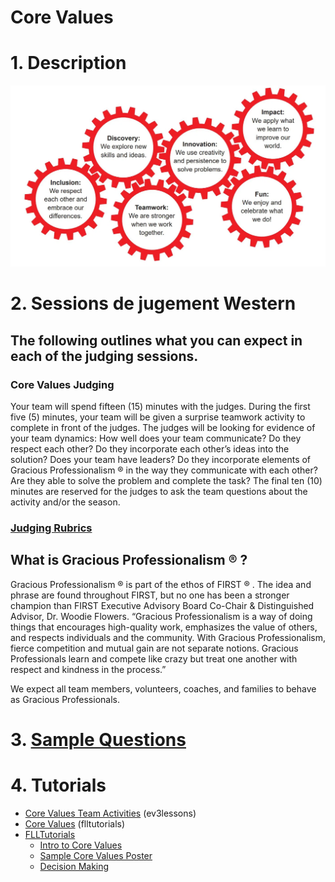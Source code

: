 # Core Values

# 1. Description
![image](Core-Values.jpg)


# 2. Sessions de jugement Western

## The following outlines what you can expect in each of the judging sessions.
### Core Values Judging

Your team will spend fifteen (15) minutes with the judges. During the first five (5) minutes, your team will be
given a surprise teamwork activity to complete in front of the judges. The judges will be looking for evidence of
your team dynamics: How well does your team communicate? Do they respect each other? Do they
incorporate each other’s ideas into the solution? Does your team have leaders? Do they incorporate elements
of Gracious Professionalism ® in the way they communicate with each other? Are they able to solve the problem
and complete the task?
The final ten (10) minutes are reserved for the judges to ask the team questions about the activity and/or the
season.

### [Judging Rubrics](rubricsValues.pdf)

## What is Gracious Professionalism ® ?

Gracious Professionalism ® is part of the ethos of FIRST ® . The idea and phrase are found throughout FIRST, but
no one has been a stronger champion than FIRST Executive Advisory Board Co-Chair & Distinguished Advisor,
Dr. Woodie Flowers. “Gracious Professionalism is a way of doing things that encourages high-quality work,
emphasizes the value of others, and respects individuals and the community. With Gracious Professionalism,
fierce competition and mutual gain are not separate notions. Gracious Professionals learn and compete like
crazy but treat one another with respect and kindness in the process.”

We expect all team members, volunteers, coaches, and families to behave as Gracious Professionals.

# 3. [Sample Questions](2a-InterviewSampleQuestions-CoreValues-Rick.pdf)

# 4. Tutorials
* [Core Values Team Activities](http://archive.ev3lessons.com/web/ev3lessons-v4.9.0/corevalues.html) (ev3lessons)
* [Core Values](http://flltutorials.com/CoreValues.html) (flltutorials)
* [FLLTutorials](http://flltutorials.com/CoreValues.html)
    * [Intro to Core Values](http://flltutorials.com/translations/en-us/CoreValues/IntroductiontoCV.pdf)
    * [Sample Core Values Poster](http://flltutorials.com/translations/en-us/CoreValues/CVPoster.pdf)
    * [Decision Making](http://flltutorials.com/translations/en-us/CoreValues/MakingDecisions.pdf)
